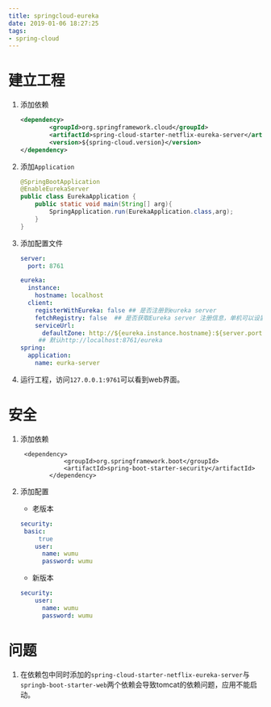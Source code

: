 ```yaml
---
title: springcloud-eureka
date: 2019-01-06 18:27:25
tags:
- spring-cloud
---
```


# 建立工程

1. 添加依赖

   ```xml
   <dependency>
           <groupId>org.springframework.cloud</groupId>
           <artifactId>spring-cloud-starter-netflix-eureka-server</artifactId>
           <version>${spring-cloud.version}</version>
   </dependency>
   ```

2. 添加`Application`

   ```java
   @SpringBootApplication
   @EnableEurekaServer
   public class EurekaApplication {
       public static void main(String[] arg){
           SpringApplication.run(EurekaApplication.class,arg);
       }
   }
   
   ```

3. 添加配置文件

   ```yaml
   server:
     port: 8761
   
   eureka:
     instance:
       hostname: localhost
     client:
       registerWithEureka: false ## 是否注册到eureka server
       fetchRegistry: false  ## 是否获取Eureka server 注册信息，单机可以设置为false
       serviceUrl:
         defaultZone: http://${eureka.instance.hostname}:${server.port}/eureka/
   		## 默认http://localhost:8761/eureka
   spring:
     application:
       name: eurka-server
   ```

4. 运行工程，访问`127.0.0.1:9761`可以看到web界面。

# 安全

1. 添加依赖

   ```
    <dependency>
               <groupId>org.springframework.boot</groupId>
               <artifactId>spring-boot-starter-security</artifactId>
           </dependency>
   ```

2. 添加配置

   - 老版本

   ```yaml
   security:
   	basic:
   		true
       user:
         name: wumu
         password: wumu 
   ```

   - 新版本

   ```yaml
   security:
       user:
         name: wumu
         password: wumu
   ```


# 问题

1. 在依赖包中同时添加的`spring-cloud-starter-netflix-eureka-server`与`springb-boot-starter-web`两个依赖会导致tomcat的依赖问题，应用不能启动。

